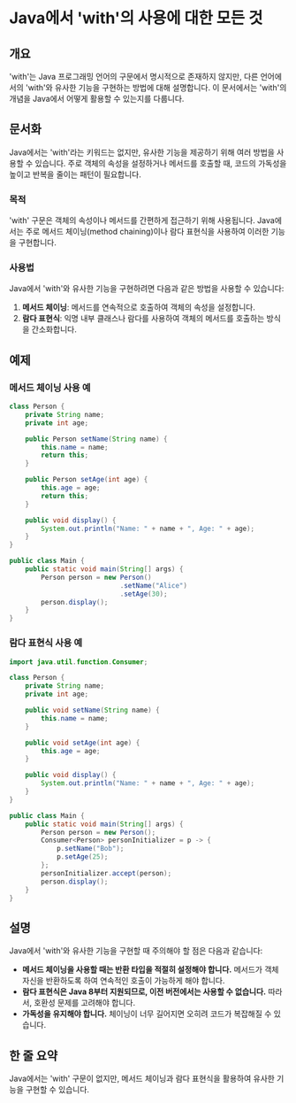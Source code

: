 <!--
Meta Description: # Java에서 'with'의 사용에 대한 모든 것 ## 개요 'with'는 Java 프로그래밍 언어의 구문에서 명시적으로 존재하지 않지만, 다른 언어에서의 'with'와 유사한 기능을 구현하는 방법에 대해 설명합니다. 이 문서에서는 'with'의 개념을 Java에서 ...
Meta Keywords: person, name, age, public, 기능을
-->

# Java에서 'with'의 사용에 대한 모든 것

## 개요
'with'는 Java 프로그래밍 언어의 구문에서 명시적으로 존재하지 않지만, 다른 언어에서의 'with'와 유사한 기능을 구현하는 방법에 대해 설명합니다. 이 문서에서는 'with'의 개념을 Java에서 어떻게 활용할 수 있는지를 다룹니다.

## 문서화
Java에서는 'with'라는 키워드는 없지만, 유사한 기능을 제공하기 위해 여러 방법을 사용할 수 있습니다. 주로 객체의 속성을 설정하거나 메서드를 호출할 때, 코드의 가독성을 높이고 반복을 줄이는 패턴이 필요합니다.

### 목적
'with' 구문은 객체의 속성이나 메서드를 간편하게 접근하기 위해 사용됩니다. Java에서는 주로 메서드 체이닝(method chaining)이나 람다 표현식을 사용하여 이러한 기능을 구현합니다.

### 사용법
Java에서 'with'와 유사한 기능을 구현하려면 다음과 같은 방법을 사용할 수 있습니다:

1. **메서드 체이닝**: 메서드를 연속적으로 호출하여 객체의 속성을 설정합니다.
2. **람다 표현식**: 익명 내부 클래스나 람다를 사용하여 객체의 메서드를 호출하는 방식을 간소화합니다.

## 예제
### 메서드 체이닝 사용 예
```java
class Person {
    private String name;
    private int age;

    public Person setName(String name) {
        this.name = name;
        return this;
    }

    public Person setAge(int age) {
        this.age = age;
        return this;
    }

    public void display() {
        System.out.println("Name: " + name + ", Age: " + age);
    }
}

public class Main {
    public static void main(String[] args) {
        Person person = new Person()
                            .setName("Alice")
                            .setAge(30);
        person.display();
    }
}
```

### 람다 표현식 사용 예
```java
import java.util.function.Consumer;

class Person {
    private String name;
    private int age;

    public void setName(String name) {
        this.name = name;
    }

    public void setAge(int age) {
        this.age = age;
    }

    public void display() {
        System.out.println("Name: " + name + ", Age: " + age);
    }
}

public class Main {
    public static void main(String[] args) {
        Person person = new Person();
        Consumer<Person> personInitializer = p -> {
            p.setName("Bob");
            p.setAge(25);
        };
        personInitializer.accept(person);
        person.display();
    }
}
```

## 설명
Java에서 'with'와 유사한 기능을 구현할 때 주의해야 할 점은 다음과 같습니다:

- **메서드 체이닝을 사용할 때는 반환 타입을 적절히 설정해야 합니다.** 메서드가 객체 자신을 반환하도록 하여 연속적인 호출이 가능하게 해야 합니다.
- **람다 표현식은 Java 8부터 지원되므로, 이전 버전에서는 사용할 수 없습니다.** 따라서, 호환성 문제를 고려해야 합니다.
- **가독성을 유지해야 합니다.** 체이닝이 너무 길어지면 오히려 코드가 복잡해질 수 있습니다.

## 한 줄 요약
Java에서는 'with' 구문이 없지만, 메서드 체이닝과 람다 표현식을 활용하여 유사한 기능을 구현할 수 있습니다.